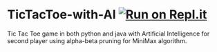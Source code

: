 # TicTacToe-with-AI [![Run on Repl.it](https://repl.it/badge/github/rmodi6/TicTacToe-with-AI)](https://TicTacToe-with-AI.rmodi6.repl.run)

Tic Tac Toe game in both python and java with Artificial Intelligence for second player using alpha-beta pruning for MiniMax algorithm.
